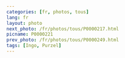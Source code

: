 ```yaml
---
categories: [fr, photos, tous]
lang: fr
layout: photo
next_photo: /fr/photos/tous/P0000217.html
picname: P0000221
prev_photo: /fr/photos/tous/P0000249.html
tags: [Ingo, Purzel]
---
```

